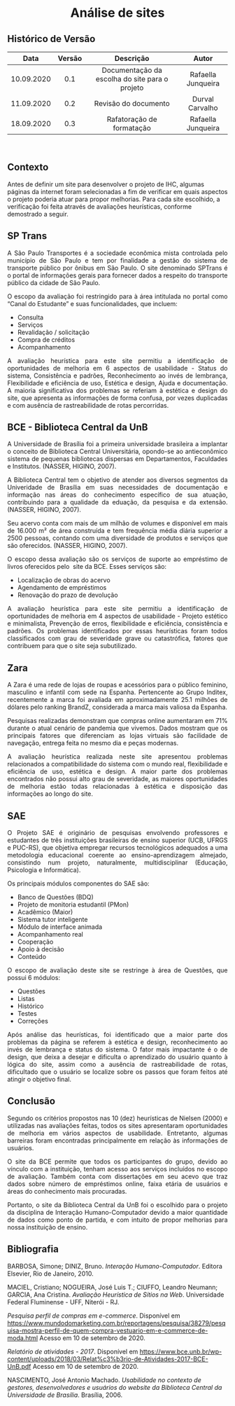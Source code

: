 # <center>Análise de sites</center>

## Histórico de Versão
| Data       | Versão | Descrição            | Autor             |
|:----------:|:------:|:--------------------:|:-----------------:|
| 10.09.2020 | 0.1 | Documentação da escolha do site para o projeto | Rafaella Junqueira |
| 11.09.2020 | 0.2 | Revisão do documento | Durval Carvalho |
| 18.09.2020 | 0.3 | Rafatoração de formatação | Rafaella Junqueira |
<br/>
<p align='justify'>

## Contexto
Antes de definir um site para desenvolver o projeto de IHC, algumas páginas da internet foram selecionadas a fim de verificar em quais aspectos o projeto poderia atuar para propor melhorias. Para cada site escolhido, a verificação foi feita através de avaliações heurísticas, conforme demostrado a seguir.
</p>

## SP Trans
<div align='justify'> 
A São Paulo Transportes é a sociedade econômica mista controlada pelo município de São Paulo e tem por finalidade ​a gestão do sistema de transporte público por ônibus em São Paulo. O site denominado SPTrans é o portal de informações gerais para fornecer dados a respeito do transporte público da cidade de São Paulo.

O escopo da avaliação foi restringido para à área intitulada no portal como “Canal do Estudante” e suas funcionalidades, que incluem:
- Consulta 
- Serviços
- Revalidação / solicitação
- Compra de créditos
- Acompanhamento

A avaliação heurística para este site permitiu a identificação de oportunidades de melhoria em  6 aspectos de usabilidade - Status do sistema, Consistência e padrões, Reconhecimento ao invés de lembrança, Flexibilidade e eficiência de uso, Estética e design, Ajuda e documentação. A maioria significativa dos problemas se referiam à estética e design do site, que apresenta as informações de forma confusa, por vezes duplicadas e com ausência de rastreabilidade de rotas percorridas.
</div>

## BCE - Biblioteca Central da UnB
<div align='justify'>
A Universidade de Brasília foi a primeira universidade brasileira a implantar o conceito de Biblioteca Central Universitária, opondo-se ao antieconômico sistema de pequenas bibliotecas dispersas em Departamentos, Faculdades e Institutos. (NASSER, HIGINO, 2007).

A Biblioteca Central tem o objetivo de atender aos diversos segmentos da Univeridade de Brasília em suas necessidades de documentação e informação nas áreas do conhecimento específico de sua atuação, contribuindo para a qualidade da eduação, da pesquisa e da extensão. (NASSER, HIGINO, 2007).

Seu acervo conta com mais de um milhão de volumes e disponível em mais de 16.000 m² de área construída e tem frequência média diária superior a 2500 pessoas, contando com uma diversidade de produtos e serviços que são oferecidos. (NASSER, HIGINO, 2007).

O escopo dessa avaliação são os serviços de suporte ao empréstimo de livros oferecidos pelo ​ site da BCE​. Esses serviços são:
- Localização de obras do acervo
- Agendamento de empréstimos
- Renovação do prazo de devolução

A avaliação heurística para este site permitiu a identificação de oportunidades de melhoria em  4 aspectos de usabilidade - Projeto estético e minimalista, Prevenção de erros, flexibilidade e eficiência, consistência e padrões. Os problemas identificados por essas heurísticas foram todos classificados com grau de severidade grave ou catastrófica, fatores que contribuem para que o site seja subutilizado. 
</div>

## Zara
<div align='justify'> 
A Zara é uma rede de lojas de roupas e acessórios para o público feminino, masculino e infantil com sede na Espanha. Pertencente ao Grupo Inditex, recentemente a marca foi avaliada em aproximadamente 25.1 milhões de dólares pelo ranking BrandZ, considerada a marca mais valiosa da Espanha. 

Pesquisas realizadas demonstram que compras online aumentaram em 71% durante o atual cenário de pandemia que vivemos. Dados mostram que os principais fatores que diferenciam as lojas virtuais são facilidade de navegação, entrega feita no mesmo dia e peças modernas.

A avaliação heurística realizada neste site apresentou problemas relacionados a compatibilidade do sistema com o mundo real, flexibilidade e eficiência de uso, estética e design. A maior parte dos problemas encontrados não possui alto grau de severidade, as maiores oportunidades de melhoria estão todas relacionadas à estética e disposição das informações ao longo do site. 
</div>

## SAE

<div align='justify'>

O Projeto SAE é originário de pesquisas envolvendo professores e estudantes de três instituições brasileiras
de ensino superior (UCB, UFRGS e PUC-RS), que objetiva empregar recursos tecnológicos adequados a
uma metodologia educacional coerente ao ensino-aprendizagem almejado, consistindo num projeto,
naturalmente, multidisciplinar (Educação, Psicologia e Informática).

Os principais módulos componentes do SAE são:
- Banco de Questões (BDQ)
- Projeto de monitoria estudantil (PMon)
- Acadêmico (Maior)
- Sistema tutor inteligente
- Módulo de interface animada
- Acompanhamento real
- Cooperação
- Apoio à decisão
- Conteúdo

O escopo de avaliação deste site se restringe à área de Questões, que possui 6 módulos:
- Questões
- Listas
- Histórico
- Testes
- Correções

Após análise das heurísticas, foi identificado que a maior parte dos problemas da página se referem à estética e design, reconhecimento ao invés de lembrança e status do sistema. O fator mais impactante é o de design, que deixa a desejar e dificulta o aprendizado do usuário quanto à lógica do site, assim como a ausência de rastreabilidade de rotas, dificultado que o usuário se localize sobre os passos que foram feitos até atingir o objetivo final.

</div>

## Conclusão

<div align='justify'>

Segundo os critérios propostos nas 10 (dez) heurísticas de Nielsen (2000) e utilizadas nas avaliações feitas, todos os sites apresentaram oportunidades de melhoria em vários aspectos de usabilidade. Entretanto, algumas barreiras foram encontradas principalmente em relação às informações de usuários.

O site da BCE permite que todos os participantes do grupo, devido ao vínculo com a instituição, tenham acesso aos serviços incluídos no escopo de avaliação. Também conta com dissertações em seu acevo que traz dados sobre número de empréstimos online, faixa etária de usuários e áreas do conhecimento mais procuradas.

Portanto, o site da Biblioteca Central da UnB foi o escolhido para o projeto da disciplina de Interação Humano-Computador devido a maior quantidade de dados como ponto de partida, e com intuito de propor melhorias para nossa instituição de ensino.
</div>

## Bibliografia

BARBOSA, Simone; DINIZ, Bruno. _Interação Humano-Computador_. Editora Elsevier, Rio de Janeiro,
2010.

MACIEL, Cristiano; NOGUEIRA, José Luis T.; CIUFFO, Leandro Neumann; GARCIA, Ana Cristina.
_Avaliação Heurística de Sítios na Web_. Universidade Federal Fluminense - UFF, Niterói - RJ.

_Pesquisa perfil de compras em e-commerce_. Disponível em https://www.mundodomarketing.com.br/reportagens/pesquisa/38279/pesquisa-mostra-perfil-de-quem-compra-vestuario-em-e-commerce-de-moda.html Acesso em 10 de setembro de 2020.

_Relatório de atividades - 2017_. Disponível em https://www.bce.unb.br/wp-content/uploads/2018/03/Relat%c3%b3rio-de-Atividades-2017-BCE-UnB.pdf Acesso em 10 de setembro de 2020.

NASCIMENTO, José Antonio Machado. _Usabilidade no contexto de gestores, desenvolvedores e usuários do
website da Biblioteca Central da Universidade de Brasília_. Brasília, 2006.